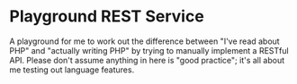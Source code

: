 # Playground REST Service

A playground for me to work out the difference between "I've read about PHP" and "actually writing PHP" by trying to manually implement a RESTful API. Please don't assume anything in here is "good practice"; it's all about me testing out language features.